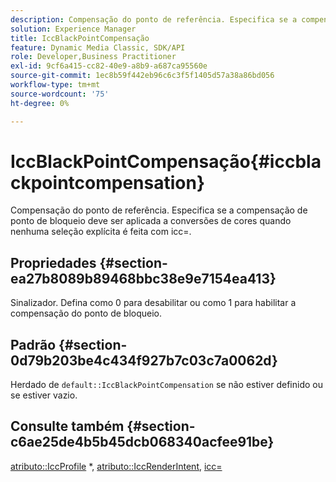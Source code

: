 ```yaml
---
description: Compensação do ponto de referência. Especifica se a compensação de ponto de bloqueio deve ser aplicada a conversões de cores quando nenhuma seleção explícita é feita com icc=.
solution: Experience Manager
title: IccBlackPointCompensação
feature: Dynamic Media Classic, SDK/API
role: Developer,Business Practitioner
exl-id: 9cf6a415-cc82-40e9-a8b9-a687ca95560e
source-git-commit: 1ec8b59f442eb96c6c3f5f1405d57a38a86bd056
workflow-type: tm+mt
source-wordcount: '75'
ht-degree: 0%

---
```


# IccBlackPointCompensação{#iccblackpointcompensation}

Compensação do ponto de referência. Especifica se a compensação de ponto de bloqueio deve ser aplicada a conversões de cores quando nenhuma seleção explícita é feita com icc=.

## Propriedades {#section-ea27b8089b89468bbc38e9e7154ea413}

Sinalizador. Defina como 0 para desabilitar ou como 1 para habilitar a compensação do ponto de bloqueio.

## Padrão {#section-0d79b203be4c434f927b7c03c7a0062d}

Herdado de `default::IccBlackPointCompensation` se não estiver definido ou se estiver vazio.

## Consulte também {#section-c6ae25de4b5b45dcb068340acfee91be}

[atributo::IccProfile](../../../../../is-api/image-catalog/image-serving-api-ref/c-image-catalog-reference/c-attributes-reference/r-iccprofilecmyk.md#reference-db89f9dac33e447cadb359ec1ba27ee0) *,  [atributo::IccRenderIntent](../../../../../is-api/image-catalog/image-serving-api-ref/c-image-catalog-reference/c-attributes-reference/r-iccrenderintent.md#reference-012f207f28bd4406a5368d23ed95a51f),  [icc=](../../../../../is-api/http-ref/image-serving-api-ref/c-http-protocol-reference/c-command-reference/r-icc.md#reference-182b5679e21e4df3b4d330535a5a7517)
